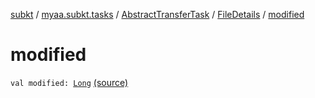 [subkt](../../../index.md) / [myaa.subkt.tasks](../../index.md) / [AbstractTransferTask](../index.md) / [FileDetails](index.md) / [modified](./modified.md)

# modified

`val modified: `[`Long`](https://kotlinlang.org/api/latest/jvm/stdlib/kotlin/-long/index.html) [(source)](https://github.com/Myaamori/SubKt/blob/0.1.4/src/main/kotlin/myaa/subkt/tasks/tasks.kt#L1567)